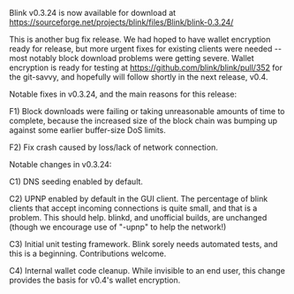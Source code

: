 Blink v0.3.24 is now available for download at
https://sourceforge.net/projects/blink/files/Blink/blink-0.3.24/

This is another bug fix release.  We had hoped to have wallet encryption ready for release, but more urgent fixes for existing clients were needed -- most notably block download problems were getting severe.  Wallet encryption is ready for testing at https://github.com/blink/blink/pull/352 for the git-savvy, and hopefully will follow shortly in the next release, v0.4.

Notable fixes in v0.3.24, and the main reasons for this release:

F1) Block downloads were failing or taking unreasonable amounts of time to complete, because the increased size of the block chain was bumping up against some earlier buffer-size DoS limits.

F2) Fix crash caused by loss/lack of network connection.

Notable changes in v0.3.24:

C1) DNS seeding enabled by default.

C2) UPNP enabled by default in the GUI client.  The percentage of blink clients that accept incoming connections is quite small, and that is a problem.  This should help.  blinkd, and unofficial builds, are unchanged (though we encourage use of "-upnp" to help the network!)

C3) Initial unit testing framework.  Blink sorely needs automated tests, and this is a beginning.  Contributions welcome.

C4) Internal wallet code cleanup.  While invisible to an end user, this change provides the basis for v0.4's wallet encryption.
